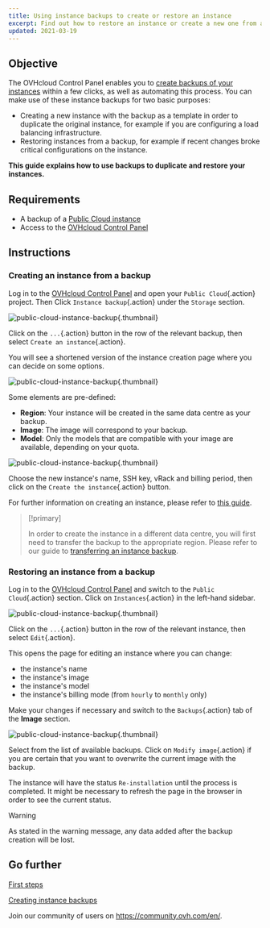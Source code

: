 ```yaml
---
title: Using instance backups to create or restore an instance
excerpt: Find out how to restore an instance or create a new one from a backup
updated: 2021-03-19
---
```


## Objective

The OVHcloud Control Panel enables you to [create backups of your instances](/pages/public_cloud/compute/save_an_instance) within a few clicks, as well as automating this process.
You can make use of these instance backups for two basic purposes:

- Creating a new instance with the backup as a template in order to duplicate the original instance, for example if you are configuring a load balancing infrastructure.
- Restoring instances from a backup, for example if recent changes broke critical configurations on the instance.

**This guide explains how to use backups to duplicate and restore your instances.**

## Requirements

- A backup of a [Public Cloud instance](https://www.ovhcloud.com/en-sg/public-cloud/instance-backup/)
- Access to the [OVHcloud Control Panel](https://ca.ovh.com/auth/?action=gotomanager&from=https://www.ovh.com/sg/&ovhSubsidiary=sg)

## Instructions

### Creating an instance from a backup

Log in to the [OVHcloud Control Panel](https://ca.ovh.com/auth/?action=gotomanager&from=https://www.ovh.com/sg/&ovhSubsidiary=sg) and open your `Public Cloud`{.action} project. Then Click `Instance backup`{.action} under the `Storage` section.

![public-cloud-instance-backup](images/restorebackup01.png){.thumbnail}

Click on the `...`{.action} button in the row of the relevant backup, then select `Create an instance`{.action}.

You will see a shortened version of the instance creation page where you can decide on some options.

![public-cloud-instance-backup](images/restorebackup02.png){.thumbnail}

Some elements are pre-defined:

- **Region**: Your instance will be created in the same data centre as your backup.
- **Image**: The image will correspond to your backup.
- **Model**: Only the models that are compatible with your image are available, depending on your quota.

![public-cloud-instance-backup](images/restorebackup03.png){.thumbnail}

Choose the new instance's name, SSH key, vRack and billing period, then click on the `Create the instance`{.action} button.

For further information on creating an instance, please refer to [this guide](/pages/public_cloud/compute/public-cloud-first-steps).

> [!primary]
>
>In order to create the instance in a different data centre, you will first need to transfer the backup to the appropriate region. Please refer to our guide to [transferring an instance backup](/pages/public_cloud/compute/transfer_instance_backup_from_one_datacentre_to_another).
>

### Restoring an instance from a backup

Log in to the [OVHcloud Control Panel](https://ca.ovh.com/auth/?action=gotomanager&from=https://www.ovh.com/sg/&ovhSubsidiary=sg) and switch to the `Public Cloud`{.action} section. Click on `Instances`{.action} in the left-hand sidebar.

![public-cloud-instance-backup](images/restorebackup04.png){.thumbnail}

Click on the `...`{.action} button in the row of the relevant instance, then select `Edit`{.action}.

This opens the page for editing an instance where you can change:

- the instance's name
- the instance's image
- the instance's model
- the instance's billing mode (from `hourly` to `monthly` only)

Make your changes if necessary and switch to the `Backups`{.action} tab of the **Image** section.

![public-cloud-instance-backup](images/restorebackup05.png){.thumbnail}

Select from the list of available backups. Click on `Modify image`{.action} if you are certain that you want to overwrite the current image with the backup. 

The instance will have the status `Re-installation` until the process is completed. It might be necessary to refresh the page in the browser in order to see the current status.

> [!warning]
>
>As stated in the warning message, any data added after the backup creation will be lost.
>

## Go further

[First steps](/pages/public_cloud/compute/public-cloud-first-steps)

[Creating instance backups](/pages/public_cloud/compute/save_an_instance)

Join our community of users on <https://community.ovh.com/en/>.
